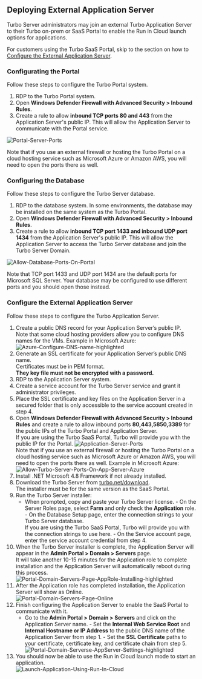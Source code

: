 ## Deploying External Application Server

Turbo Server administrators may join an external Turbo Application Server to their Turbo on-prem or SaaS Portal to enable the Run in Cloud launch options for applications.

For customers using the Turbo SaaS Portal, skip to the section on how to [Configure the External Application Server](deploying-external-application-server#configure-the-external-application-server).

### Configurating the Portal

Follow these steps to configure the Turbo Portal system.

1. RDP to the Turbo Portal system.
2. Open **Windows Defender Firewall with Advanced Security > Inbound Rules**.
3. Create a rule to allow **inbound TCP ports 80 and 443** from the Application Server's public IP. This will allow the Application Server to communicate with the Portal service.

![Portal-Server-Ports](../../images/Portal-Server-Ports.png)

Note that if you use an external firewall or hosting the Turbo Portal on a cloud hosting service such as Microsoft Azure or Amazon AWS, you will need to open the ports there as well.

### Configuring the Database

Follow these steps to configure the Turbo Server database.

1. RDP to the database system. In some environments, the database may be installed on the same system as the Turbo Portal.
2. Open **Windows Defender Firewall with Advanced Security > Inbound Rules**.
3. Create a rule to allow **inbound TCP port 1433 and inbound UDP port 1434** from the Application Server's public IP. This will allow the Application Server to access the Turbo Server database and join the Turbo Server Domain.

![Allow-Database-Ports-On-Portal](../../images/Allow-Database-Ports-On-Portal.png)

Note that TCP port 1433 and UDP port 1434 are the default ports for Microsoft SQL Server. Your database may be configured to use different ports and you should open those instead.

### Configure the External Application Server

Follow these steps to configure the Turbo Application Server.

1. Create a public DNS record for your Application Server’s public IP.  
   Note that some cloud hosting providers allow you to configure DNS names for the VMs. Example in Microsoft Azure:
   ![Azure-Configure-DNS-name-highlighted](../../images/Azure-Configure-DNS-name-highlighted.png)
2. Generate an SSL certificate for your Application Server’s public DNS name.  
   Certificates must be in PEM format.  
   **They key file must not be encrypted with a password.**
3. RDP to the Application Server system.
4. Create a service account for the Turbo Server service and grant it administrator privileges.
5. Place the SSL certificate and key files on the Application Server in a secured folder that is only accessible to the service account created in step 4.
6. Open **Windows Defender Firewall with Advanced Security > Inbound Rules** and create a rule to allow inbound ports **80,443,5850,3389** for the public IPs of the Turbo Portal and Application Server.  
   If you are using the Turbo SaaS Portal, Turbo will provide you with the public IP for the Portal.
   ![Application-Server-Ports](../../images/Application-Server-Ports.png)  
   Note that if you use an external firewall or hosting the Turbo Portal on a cloud hosting service such as Microsoft Azure or Amazon AWS, you will need to open the ports there as well. Example in Microsoft Azure:
   ![Allow-Turbo-Server-Ports-On-App-Server-Azure](../../images/Allow-Turbo-Server-Ports-On-App-Server-Azure.png)
7. Install .NET Microsoft 4.8 Framework if not already installed.
8. Download the Turbo Server from [turbo.net/download](https://turbo.net/download).  
   The installer must be for the same version as the SaaS Portal.
9. Run the Turbo Server installer:  
    - When prompted, copy and paste your Turbo Server license. - On the Server Roles page, select **Farm** and only check the **Application** role. - On the Database Setup page, enter the connection strings to your Turbo Server database.  
   If you are using the Turbo SaaS Portal, Turbo will provide you with the connection strings to use here. - On the Service account page, enter the service account credential from step 4.
10. When the Turbo Server installer is complete, the Application Server will appear in the **Admin Portal > Domain > Servers** page.  
    It will take another 10-15 minutes for the Application role to complete installation and the Application Server will automatically reboot during this process.  
    ![Portal-Domain-Servers-Page-AppRole-Installing-highlighted](../../images/Portal-Domain-Servers-Page-AppRole-Installing-highlighted.png)
11. After the Application role has completed installation, the Application Server will show as Online.  
    ![Portal-Domain-Servers-Page-Online](../../images/Portal-Domain-Servers-Page-Online.png)
12. Finish configuring the Application Server to enable the SaaS Portal to communicate with it.  
     - Go to the **Admin Portal > Domain > Servers** and click on the Application Server name. - Set the **Internal Web Service Root** and **Internal Hostname or IP Address** to the public DNS name of the Application Server from step 1. - Set the **SSL Certificate** paths to your certificate, certificate key, and certificate chain from step 5.
    ![Portal-Domain-Serverse-AppServer-Settings-highlighted](../../images/Portal-Domain-Serverse-AppServer-Settings-highlighted.png)
13. You should now be able to use the Run in Cloud launch mode to start an application.  
    ![Launch-Application-Using-Run-In-Cloud](../../images/Launch-Application-Using-Run-In-Cloud.png)
